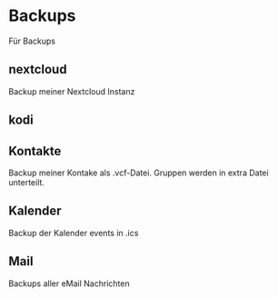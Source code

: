 # Backups
Für Backups
## nextcloud
Backup meiner Nextcloud Instanz

## kodi

## Kontakte
Backup meiner Kontake als .vcf-Datei. Gruppen werden in extra Datei unterteilt.

## Kalender
Backup der Kalender events in .ics

## Mail
Backups aller eMail Nachrichten
